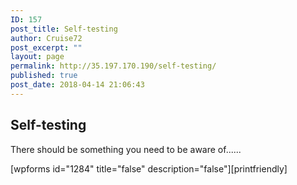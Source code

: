 ```yaml
---
ID: 157
post_title: Self-testing
author: Cruise72
post_excerpt: ""
layout: page
permalink: http://35.197.170.190/self-testing/
published: true
post_date: 2018-04-14 21:06:43
---
```

<h2>Self-testing</h2>		
		<p>There should be something you need to be aware of......</p>[wpforms id="1284" title="false" description="false"][printfriendly]